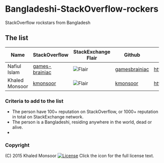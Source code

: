 # Bangladeshi-StackOverflow-rockers
StackOverflow rockstars from Bangladesh

## The list
|      Name      |                       StackOverflow                       |                     StackExchange Flair                       |                      Github                       |             personal site            |    contact     |
|----------------|-----------------------------------------------------------|---------------------------------------------------------------|---------------------------------------------------|--------------------------------------|----------------|
| Nafiul Islam   | [games-brainiac](http://stackoverflow.com/users/1624921/) | ![Flair](http://stackexchange.com/users/flair/1782592.png)    | [gamesbrainiac](https://github.com/gamesbrainiac) | http://nafiulis.me/                  | email          |
| Khaled Monsoor | [kmonsoor](http://stackoverflow.com/users/617185/)        | ![Flair](http://stackexchange.com/users/flair/306439.png)     | [kmonsoor](github.com/kmonsoor/)                  | http://blog.kmonsoor.com             | k@kmonsoor.com |


### Criteria to add to the list
 * The person have 100+ reputation on StackOverflow, or 1000+ reputation in total on StackExchange network.
 * The person is a Bangladeshi, residing anywhere in the world, dead or alive.
 * 
 
### Copyright

(C) 2015  Khaled Monsoor
[![License](https://img.shields.io/badge/license-MIT-blue.svg)](http://kmonsoor.mit-license.org/)  Click the icon for the full license text.
